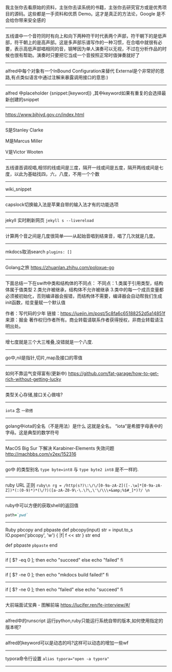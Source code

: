 #    
我主张你去看原始的资料，主张你去读系统的书籍，主张你去研究官方或是优秀项目的源码。这些都是一手资料和优质 Demo。这才是真正的方法论，Google 是不会给你带来安全感的
___
五线谱中一个音符同时有向上和向下两种符干时代表两个声部，符干朝下的是低声部，符干朝上的是高声部。这是多声部乐谱写作的一种习惯，在合唱中就很有必要，表示高低声部唱相同的音，钢琴因为单人演奏可以无视，不过在分析作品的时候也很有帮助。演奏时只要把它当成一个音按照正常时值弹奏就好了

___
alfred中每个对象有一个InBound Configuration来替代 External是个非常好的思路,有点类似语言中通过注解来暴露调用接口的意思:)
___
alfred 中placeholder {snippet:[keyword]} ,其中keyword如果有重复的会选择最新创建的snippet
___
https://www.bjhjyd.gov.cn/index.html
___
S是Stanley Clarke

M是Marcus Miller

V是Victor Wooten
___
五线谱首调视唱,相邻的线或间是三度，隔开一线或间是五度，隔开两线或间是七度，以此为基础找四，六，八度，不用一个个数
___
wiki_snippet
___
capslock切换输入法是苹果自带的输入法才有的功能选项
___
jekyll 实时刷新网页 `jekyll s --livereload`
___
计算两个音之间是几度很简单——从起始音唱到结束音，唱了几次就是几度。
___
mkdocs取消search `plugins: []`
___
Golang之旅 https://zhuanlan.zhihu.com/poloxue-go
___
下面总结一下在swift中类和结构体的不同点：
不同点：1.类属于引用类型，结构体属于值类型
2.类允许被继承，结构体不允许被继承
3.类中的每一个成员变量都必须被初始化，否则编译器会报错，而结构体不需要，编译器会自动帮我们生成init函数，给变量赋一个默认值

作者：写代码的少年
链接：https://juejin.im/post/5c8fa6c65188252d5a14851f
来源：掘金
著作权归作者所有。商业转载请联系作者获得授权，非商业转载请注明出处。
___
增七度就是三个大三堆叠,没错就是一个八度.
___
go中,nil是指针,切片,map及接口的零值
___
如何不靠运气变得富有(更新中) https://github.com/fat-garage/how-to-get-rich-without-getting-lucky
___
类型关心存储,接口关心做啥?
___
`iota` 念 `一欧搭`
___
golang中iota的全名（不是用法）是什么 这就是全名。 “iota”是希腊字母表中的字母。这是典型的数学符号
___
MacOS Big Sur 下解决 Karabiner-Elements 失效问题 http://machbbs.com/v2ex/152316
___
go中 的类型别名 `type byte=int8` 与 `type byte2 int8` 是不一样的.
___
ruby URL 正则  ```ruby\n rg = /http(s?)\:\/\/[0-9a-zA-Z]([-.\w]*[0-9a-zA-Z])*(:(0-9)*)*(\/?)([a-zA-Z0-9\-\.\?\,\'\/\\\+&amp;%$#_]*)?/ \n```
___
ruby中可以方便的获取shell的返回值  
```ruby
path=`pwd`
```
___
Ruby pbcopy and pbpaste def pbcopy(input)
  str = input.to_s
  IO.popen('pbcopy', 'w') { |f| f << str }
  str
end

def pbpaste
  `pbpaste`
end
___
if [ $? -eq 0 ]; then
    echo "succeed"
else
    echo "failed"
fi
___


if [ $? -ne 0 ]; then
    echo "mkdocs build failed!"
fi
___
if [ $? -ne 0 ]; then
    echo "failed"
else
    echo "succeed"
fi
___
大前端面试宝典 - 图解前端 https://lucifer.ren/fe-interview/#/
___
alfred中的runscript 运行python,ruby只能运行系统自带的版本,如何使用指定的版本呢?
___
alfred的keyword可以是动态的吗?这样可以动态的增加一些wf
___
typora命令行设置 `alias typora="open -a typora"`

___

